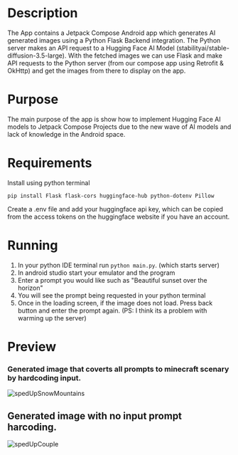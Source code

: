 # Description

The App contains a Jetpack Compose Android app which generates AI generated images using a Python Flask Backend integration. The Python server makes an API request to a Hugging Face AI Model (stabilityai/stable-diffusion-3.5-large). With the fetched images we can use Flask and make API requests to the Python server (from our compose app using Retrofit & OkHttp) and get the images from there to display on the app.

# Purpose

The main purpose of the app is show how to implement Hugging Face AI models to Jetpack Compose Projects due to the new wave of AI models and lack of knowledge in the Android space.

# Requirements

Install using python terminal

```
pip install Flask flask-cors huggingface-hub python-dotenv Pillow
```
Create a .env file and add your huggingface api key, which can be copied from the access tokens on the huggingface website if you have an account.

# Running

1. In your python IDE terminal run `python main.py`. (which starts server)
2. In android studio start your emulator and the program
3. Enter a prompt you would like such as "Beautiful sunset over the horizon"
4. You will see the prompt being requested in your python terminal
5. Once in the loading screen, if the image does not load. Press back button and enter the prompt again. (PS: I think its a problem with warming up the server)

# Preview 

### Generated image that coverts all prompts to minecraft scenary by hardcoding input.
![spedUpSnowMountains](https://github.com/user-attachments/assets/39cb0ea3-3fc9-42d7-9930-c3e5c3fb6c71)


## Generated image with no input prompt harcoding.
![spedUpCouple](https://github.com/user-attachments/assets/8a22f869-3b71-41d2-a104-65488df67e59)
